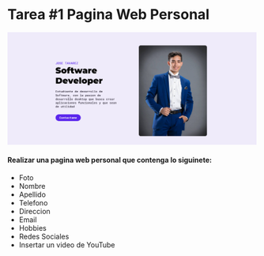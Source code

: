 # Tarea #1 Pagina Web Personal 

![Web Personal Tarea#1](Preview.PNG)

#### Realizar una pagina web personal que contenga lo siguinete:
- Foto
- Nombre
- Apellido
- Telefono
- Direccion
- Email
- Hobbies
- Redes Sociales
- Insertar un video de YouTube
